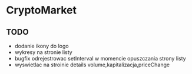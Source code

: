 # CryptoMarket

## TODO

- dodanie ikony do logo
- wykresy na stronie listy
- bugfix odrejestrowac setInterval w momencie opuszczania strony listy 
- wyswietlac na stroinie details volume,kapitalizacja,priceChange